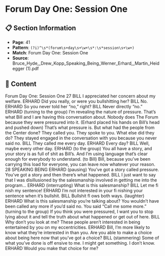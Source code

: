 # Forum Day One: Session One

## 📋 Section Information

- **Page**: 41
- **Pattern**: `(?i)^\s*(forum\s+day\s+\w+\s*:\s*session\s+\w+)`
- **Match**: Forum Day One: Session One
- **Source**: Bruce_Hyde,_Drew_Kopp_Speaking_Being_Werner_Erhard,_Martin_Heidegger (1).pdf

## 📄 Content

Forum Day One: Session One
27
BILL
I appreciated her concern about my welfare.
ERHARD
Did you really, or were you bullshitting her?
BILL
No.
ERHARD
So you never told her “no,” right?
BILL
Never directly “no.”
ERHARD (turning to the group)
I’m revealing the nature of pressure. That’s what Bill and I are having this conversation
about. Nobody does The Forum because they were pressured into it.
(Erhard placed his hands on Bill’s head and pushed down)
That’s what pressure is. But what had the people from the Center done? They called you. They
spoke to you. What else did they do? They stayed engaged in the conversation with you because
you never said no.
BILL
They called me every day.
ERHARD
Every day?
BILL
Well, maybe every other day.
ERHARD (to the group)
You all have a story, and your story is as full of shit as Bill’s. And I’m using language that’s
clear enough for everybody to understand.
(to Bill)
Bill, because you’ve been carrying this load for everyone, you can leave now whatever your
reason.
28
SPEAKING BEING
ERHARD (pausing)
You’ve got a story called pressure. You’ve got a story and then there’s what happened.
BILL
I just want to say that I was disillusioned by the salesmanship involved in getting me into the
program...
ERHARD (interrupting)
What is this salesmanship?
BILL
Let me fi nish my sentence!
ERHARD
I’m not interested in your fi nishing your sentence when it’s bullshit.
BILL
Bullshit fl ows both ways.
(laughter)
ERHARD
What is this salesmanship you’re talking about? You wouldn’t have been called any more if
you’d said no. You said “Call me some more.”
(turning to the group)
If you think you were pressured, I want you to stop lying about it and tell the truth about what
happened or get out of here.
BILL
Why don’t you look at me? These people aren’t interested in being entertained by you on my
eccentricities.
ERHARD
Bill, I’m more likely to know what they’re interested in than you. Are you able to make a choice
about being here now that you’ve got a choice?
BILL (stammering)
Some of what you’ve done is off ensive to me. I might get something. I don’t know.
ERHARD
Would you make that choice for me?